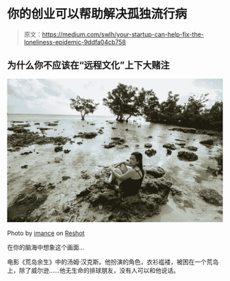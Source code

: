 # 你的创业可以帮助解决孤独流行病

> 原文：<https://medium.com/swlh/your-startup-can-help-fix-the-loneliness-epidemic-9ddfa04cb758>

## 为什么你不应该在“远程文化”上下大赌注

![](img/0106be2a041ab20c7523f7dbf9e80acc.png)

Photo by [imance](https://www.reshot.com/photos/cagbalete-island-quezon-province-philippines_rs_o1RBrA?utm_source=reshot&utm_medium=referral&utm_content=creditCopyText) on [Reshot](https://www.reshot.com/)

在你的脑海中想象这个画面…

电影《荒岛余生》中的汤姆·汉克斯。他扮演的角色，衣衫褴褛，被困在一个荒岛上，除了威尔逊……他无生命的排球朋友，没有人可以和他说话。